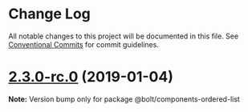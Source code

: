 # Change Log

All notable changes to this project will be documented in this file.
See [Conventional Commits](https://conventionalcommits.org) for commit guidelines.

# [2.3.0-rc.0](https://github.com/bolt-design-system/bolt/tree/master/packages/components/bolt-ordered-list/compare/v2.2.1...v2.3.0-rc.0) (2019-01-04)

**Note:** Version bump only for package @bolt/components-ordered-list
